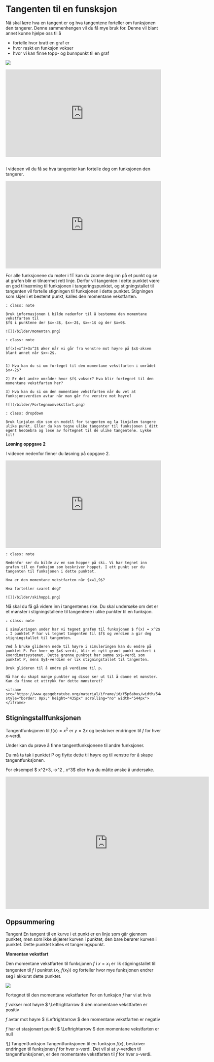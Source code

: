 # Tangenten til en funsksjon

Nå skal lære hva en tangent er og hva tangentene forteller om funksjonen den tangerer. Denne sammenhengen vil du få mye bruk for. Denne vil blant annet kunne hjelpe oss til å 

* fortelle hvor bratt en graf er
* hvor raskt en funksjon vokser
* hvor vi kan finne topp- og bunnpunkt til en graf

![](/bilder/tangent.jpg)

<div style="padding:56.25% 0 0 0;position:relative;"><iframe src="https://player.vimeo.com/video/86001854?h=97f0004b86&title=0&byline=0&portrait=0" style="position:absolute;top:0;left:0;width:100%;height:100%;" frameborder="0" allow="autoplay; fullscreen; picture-in-picture" allowfullscreen></iframe></div><script src="https://player.vimeo.com/api/player.js"></script>

<br>

I videoen vil du få se hva tangenter kan fortelle deg om funksjonen den tangerer.

<div style="padding:56.25% 0 0 0;position:relative;"><iframe src="https://player.vimeo.com/video/86002106?h=eef2026b81&title=0&byline=0&portrait=0" style="position:absolute;top:0;left:0;width:100%;height:100%;" frameborder="0" allow="autoplay; fullscreen; picture-in-picture" allowfullscreen></iframe></div><script src="https://player.vimeo.com/api/player.js"></script>



For alle funksjonene du møter i 1T kan du zoome deg inn på et punkt og se at grafen blir ei tilnærmet rett linje. Derfor vil tangenten i dette punktet være en god tilnærming til funksjonen i tangeringspunktet, og stigningstallet til tangenten vil fortelle stigningen til funksjonen i dette punktet. Stigningen som skjer i et bestemt punkt, kalles den momentane vekstfarten.

```{admonition} Oppgave 1
: class: note

Bruk informasjonen i bilde nedenfor til å bestemme den momentane vekstfarten til 
$f$ i punktene der $x=-3$, $x=-2$, $x=-1$ og der $x=0$.

![](/bilder/momentan.png)

```

```{admonition} Oppgave 2
: class: note

$f(x)=x^3+3x^2$ øker når vi går fra venstre mot høyre på $x$-aksen blant annet når $x<-2$.


1) Hva kan du si om forteget til den momentane vekstfarten i området $x<-2$?

2) Er det andre områder hvor $f$ vokser? Hva blir fortegnet til den momentane vekstfarten her?

3) Hva kan du si om den momentane vekstfarten når du vet at funksjonsverdien avtar når man går fra venstre mot høyre?

![](/bilder/Fortegnmomvekstfart.png)
```

```{admonition} Tips
: class: dropdown

Bruk linjalen din som en modell for tangenten og la linjalen tangere ulike punkt. Eller du kan tegne ulike tangenter til funksjonen i ditt egent GeoGebra og lese av fortegnet til de ulike tangentene. Lykke til!
```

**Løsning oppgave 2**

I videoen nedenfor finner du løsning på oppgave 2. 

<div style="padding:56.25% 0 0 0;position:relative;"><iframe src="https://player.vimeo.com/video/299173918?h=f9a67c89c6&title=0&byline=0&portrait=0" style="position:absolute;top:0;left:0;width:100%;height:100%;" frameborder="0" allow="autoplay; fullscreen; picture-in-picture" allowfullscreen></iframe></div><script src="https://player.vimeo.com/api/player.js"></script>

```{admonition} Oppgave 3
: class: note

Nedenfor ser du bilde av en som hopper på ski. Vi har tegnet inn grafen til en funksjon som beskriver hoppet. I ett punkt ser du tangenten til funksjonen i dette punktet.

Hva er den momentane vekstfarten når $x=1,9$?

Hva forteller svaret deg?

![](/bilder/skihopp1.png)

```

Nå skal du få gå videre inn i tangentenes rike. Du skal undersøke om det er et mønster i stigningstallene til tangentene i ulike punkter til en funksjon.


```{admonition} Oppgave 4
: class: note

I simuleringen under har vi tegnet grafen til funksjonen $ f(x) = x^2$ . I punktet P har vi tegnet tangenten til $f$ og verdien a gir deg stigningstallet til tangenten.

Ved å bruke glideren nede til høyre i simuleringen kan du endre på punktet P. For hver ny $x$-verdi, blir et nytt grønt punkt markert i koordinatsystemet. Dette grønne punktet har samme $x$-verdi som punktet P, mens $y$-verdien er lik stigningstallet til tangenten.

Bruk glideren til å endre på verdiene til p.

Nå har du skapt mange punkter og disse ser ut til å danne et mønster. Kan du finne et uttrykk for dette mønsteret?

<iframe src="https://www.geogebratube.org/material/iframe/id/f5p6abus/width/544/height/435/border/888888/rc/false/ai/false/sdz/true/smb/false/stb/false/stbh/true/ld/false/sri/true/at/preferhtml5" style="border: 0px;" height="435px" scrolling="no" width="544px"> </iframe>
```

## Stigningstallfunksjonen

Tangentfunksjonen til $f(x)=x^2$ er $y=2x$ og beskriver endringen til $f$ for hver $x$-verdi.

Under kan du prøve å finne tangentfunksjonene til andre funksjoner.

Du må ta tak i punktet P og flytte dette til høyre og til venstre for å skape tangentfunksjonen.

For eksempel $ x^2+3, -x^2 , x^3$ eller hva du måtte ønske å undersøke.

<iframe scrolling="no" src="https://www.geogebratube.org/material/iframe/id/quz5pmzt/width/659/height/430/border/888888/rc/false/ai/false/sdz/true/smb/false/stb/false/stbh/true/ld/false/sri/true/at/preferhtml5" width="659px" height="430px" style="border: 0px;"> </iframe>

## Oppsummering

Tangent
En tangent til en kurve i et punkt er en linje som går gjennom punktet, men som ikke skjærer kurven i punktet, den bare berører kurven i punktet. Dette punktet kalles et tangeringspunkt. 

**Momentan vekstfart**

Den momentane vekstfarten til funksjonen $f$ i $x=x_1$ er lik stigningstallet til tangenten til $f$ i punktet $(x_1, f(x_1))$ og forteller hvor mye funksjonen endrer seg i akkurat dette punktet.

![](/bilder/Oppsummeringmomvekstfart.png)

Fortegnet til den momentane vekstfarten
For en funksjon $f$ har vi at hvis

$f$ vokser mot høyre $ \Leftrightarrow $ den momentane vekstfarten er positiv

$f$ avtar mot høyre $ \Leftrightarrow $ den momentane vekstfarten er negativ

$f$ har et stasjonært punkt $ \Leftrightarrow $ den momentane vekstfarten er null

![]
Tangentfunksjon
Tangentfunksjonen til en funksjon $f(x)$, beskriver endringen til funksjonen $f$ for hver $x$-verdi. Det vil si at $y$-verdien til tangentfunksjonen, er den momentante vekstfarten til $f$ for hver $x$-verdi. 